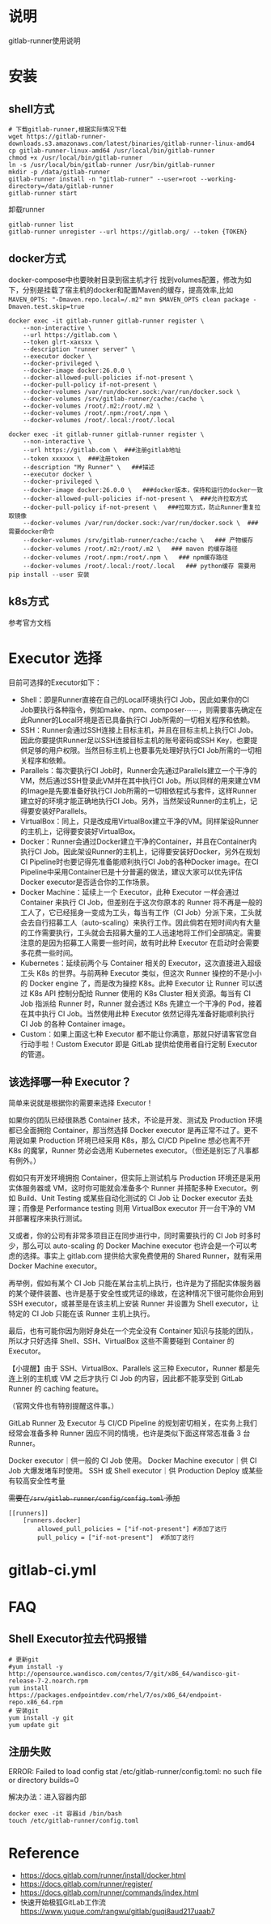 # 说明
gitlab-runner使用说明


# 安装

## shell方式

```shell
# 下载gitlab-runner,根据实际情况下载
wget https://gitlab-runner-downloads.s3.amazonaws.com/latest/binaries/gitlab-runner-linux-amd64
cp gitlab-runner-linux-amd64 /usr/local/bin/gitlab-runner
chmod +x /usr/local/bin/gitlab-runner
ln -s /usr/local/bin/gitlab-runner /usr/bin/gitlab-runner
mkdir -p /data/gitlab-runner
gitlab-runner install -n "gitlab-runner" --user=root --working-directory=/data/gitlab-runner
gitlab-runner start
```

卸载runner
```shell
gitlab-runner list
gitlab-runner unregister --url https://gitlab.org/ --token {TOKEN}
```


## docker方式
docker-compose中也要映射目录到宿主机才行
找到volumes配置，修改为如下，分别是挂载了宿主机的docker和配置Maven的缓存，提高效率,比如`MAVEN_OPTS: "-Dmaven.repo.local=/.m2"`
`mvn $MAVEN_OPTS clean package -Dmaven.test.skip=true`

```shell    
docker exec -it gitlab-runner gitlab-runner register \
    --non-interactive \
    --url https://gitlab.com \
    --token glrt-xaxsxx \
    --description "runner server" \
    --executor docker \
    --docker-privileged \
    --docker-image docker:26.0.0 \
    --docker-allowed-pull-policies if-not-present \
    --docker-pull-policy if-not-present \
    --docker-volumes /var/run/docker.sock:/var/run/docker.sock \
    --docker-volumes /srv/gitlab-runner/cache:/cache \
    --docker-volumes /root/.m2:/root/.m2 \
    --docker-volumes /root/.npm:/root/.npm \
    --docker-volumes /root/.local:/root/.local
```


```shell
docker exec -it gitlab-runner gitlab-runner register \
    --non-interactive \
    --url https://gitlab.com \  ###注册gitlab地址
    --token xxxxxx \  ###注册token
    --description "My Runner" \   ###描述
    --executor docker \
    --docker-privileged \
    --docker-image docker:26.0.0 \   ###docker版本，保持和运行的docker一致
    --docker-allowed-pull-policies if-not-present \  ###允许拉取方式
    --docker-pull-policy if-not-present \   ###拉取方式，防止Runner重复拉取镜像
    --docker-volumes /var/run/docker.sock:/var/run/docker.sock \  ### 需要docker命令
    --docker-volumes /srv/gitlab-runner/cache:/cache \   ### 产物缓存
    --docker-volumes /root/.m2:/root/.m2 \   ### maven 的缓存路径
    --docker-volumes /root/.npm:/root/.npm \   ### npm缓存路径
    --docker-volumes /root/.local:/root/.local   ### python缓存 需要用pip install --user 安装
```


## k8s方式
参考官方文档


# Executor 选择
目前可选择的Executor如下：
- Shell：即是Runner直接在自己的Local环境执行CI Job，因此如果你的CI Job要执行各种指令，例如make、npm、composer⋯⋯，则需要事先确定在此Runner的Local环境是否已具备执行CI Job所需的一切相关程序和依赖。
- SSH：Runner会通过SSH连接上目标主机，并且在目标主机上执行CI Job。因此你要提供Runner足以SSH连接目标主机的账号密码或SSH Key，也要提供足够的用户权限。当然目标主机上也要事先处理好执行CI Job所需的一切相关程序和依赖。
- Parallels：每次要执行CI Job时，Runner会先通过Parallels建立一个干净的VM，然后通过SSH登录此VM并在其中执行CI Job。所以同样的用来建立VM的Image是先要准备好执行CI Job所需的一切相依程式与套件，这样Runner建立好的环境才能正确地执行CI Job。另外，当然架设Runner的主机上，记得要安装好Parallels。
- VirtualBox：同上，只是改成用VirtualBox建立干净的VM。同样架设Runner的主机上，记得要安装好VirtualBox。
- Docker：Runner会通过Docker建立干净的Container，并且在Container内执行CI Job。因此架设Runner的主机上，记得要安装好Docker，另外在规划CI Pipeline时也要记得先准备能顺利执行CI Job的各种Docker image。在CI Pipeline中采用Container已是十分普遍的做法，建议大家可以优先评估Docker executor是否适合你的工作场景。
- Docker Machine：延续上一个 Executor，此种 Executor 一样会通过 Container 来执行 CI Job，但差别在于这次你原本的 Runner 将不再是一般的工人了，它已经摇身一变成为工头，每当有工作（CI Job）分派下来，工头就会去自行招募工人（auto-scaling）来执行工作。因此倘若在短时间内有大量的工作需要执行，工头就会去招募大量的工人迅速地将工作们全部搞定。需要注意的是因为招募工人需要一些时间，故有时此种 Executor 在启动时会需要多花费一些时间。
- Kubernetes：延续前两个与 Container 相关的 Executor，这次直接进入超级工头 K8s 的世界。与前两种 Executor 类似，但这次 Runner 操控的不是小小的 Docker engine 了，而是改为操控 K8s。此种 Executor 让 Runner 可以透过 K8s API 控制分配给 Runner 使用的 K8s Cluster 相关资源。每当有 CI Job 指派给 Runner 时，Runner 就会透过 K8s 先建立一个干净的 Pod，接着在其中执行 CI Job。当然使用此种 Executor 依然记得先准备好能顺利执行 CI Job 的各种 Container image。
- Custom：如果上面这七种 Executor 都不能让你满意，那就只好请客官您自行动手啦！Custom Executor 即是 GitLab 提供给使用者自行定制 Executor 的管道。


## 该选择哪一种 Executor？
简单来说就是根据你的需要来选择 Executor！

如果你的团队已经很熟悉 Container 技术，不论是开发、测试及 Production 环境都已全面拥抱 Container，那当然选择 Docker executor 是再正常不过了。更不用说如果 Production 环境已经采用 K8s，那么 CI/CD Pipeline 想必也离不开 K8s 的魔掌，Runner 势必会选用 Kubernetes executor。（但还是别忘了凡事都有例外。）

假如只有开发环境拥抱 Container，但实际上测试机与 Production 环境还是采用实体服务器或 VM，这时你可能就会准备多个 Runner 并搭配多种 Executor。例如 Build、Unit Testing 或某些自动化测试的 CI Job 让 Docker executor 去处理；而像是 Performance testing 则用 VirtualBox executor 开一台干净的 VM 并部署程序来执行测试。

又或者，你的公司有非常多项目正在同步进行中，同时需要执行的 CI Job 时多时少，那么可以 auto-scaling 的 Docker Machine executor 也许会是一个可以考虑的选择。事实上 gitlab.com 提供给大家免费使用的 Shared Runner，就有采用 Docker Machine executor。

再举例，假如有某个 CI Job 只能在某台主机上执行，也许是为了搭配实体服务器的某个硬件装置、也许是基于安全性或凭证的缘故，在这种情况下很可能你会用到 SSH executor，或甚至是在该主机上安装 Runner 并设置为 Shell executor，让特定的 CI Job 只能在该 Runner 主机上执行。

最后，也有可能你因为刚好身处在一个完全没有 Container 知识与技能的团队，所以才只好选择 Shell、SSH、VirtualBox 这些不需要碰到 Container 的 Executor。

【小提醒】由于 SSH、VirtualBox、Parallels 这三种 Executor，Runner 都是先连上别的主机或 VM 之后才执行 CI Job 的内容，因此都不能享受到 GitLab Runner 的 caching feature。

（官网文件也有特别提醒这件事。）

GitLab Runner 及 Executor 与 CI/CD Pipeline 的规划密切相关，在实务上我们经常会准备多种 Runner 因应不同的情境，也许是类似下面这样常态准备 3 台 Runner。

Docker executor｜供一般的 CI Job 使用。
Docker Machine executor｜供 CI Job 大爆发堵车时使用。
SSH 或 Shell executor｜供 Production Deploy 或某些有较高安全性考量






~~需要在`/srv/gitlab-runner/config/config.toml` 添加~~
```
[[runners]]
    [runners.docker]
        allowed_pull_policies = ["if-not-present"] #添加了这行
        pull_policy = ["if-not-present"]  #添加了这行
```


# gitlab-ci.yml



# FAQ
## Shell Executor拉去代码报错
```shell
# 更新git
#yum install -y http://opensource.wandisco.com/centos/7/git/x86_64/wandisco-git-release-7-2.noarch.rpm
yum install https://packages.endpointdev.com/rhel/7/os/x86_64/endpoint-repo.x86_64.rpm
# 安装git
yum install -y git
yum update git
```

## 注册失败
ERROR: Failed to load config stat /etc/gitlab-runner/config.toml: no such file or directory builds=0

解决办法：进入容器内部
```shell
docker exec -it 容器id /bin/bash 
touch /etc/gitlab-runner/config.toml
```



# Reference
- https://docs.gitlab.com/runner/install/docker.html
- https://docs.gitlab.com/runner/register/
- https://docs.gitlab.com/runner/commands/index.html
- 快速开始极狐GitLab工作流 https://www.yuque.com/rangwu/gitlab/guqi8aud217uaab7
